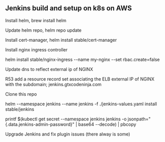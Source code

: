 ## Jenkins build and setup on k8s on AWS

Install helm, brew install helm

Update helm repo, helm repo update

Install cert-manager, helm install stable/cert-manager

Install nginx ingress controller

helm install stable/nginx-ingress --name my-nginx --set rbac.create=false

Update dns to reflect external ip of NGINX

R53 add a resource record set associating the ELB external IP of NGINX with the subdomain; jenkins.gtxcodeninja.com

Clone this repo

helm --namespace jenkins --name jenkins -f ./jenkins-values.yaml install stable/jenkins

printf $(kubectl get secret --namespace jenkins jenkins -o jsonpath="{.data.jenkins-admin-password}" | base64 --decode) | pbcopy


Upgrade Jenkins and fix plugin issues (there alway is some)
